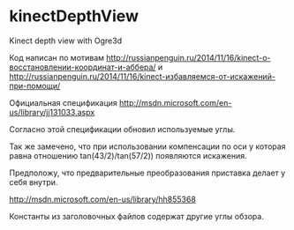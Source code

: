 kinectDepthView
===============

Kinect depth view with Ogre3d

Код написан по мотивам
http://russianpenguin.ru/2014/11/16/kinect-о-восстановлении-координат-и-аббера/
и
http://russianpenguin.ru/2014/11/16/kinect-избавляемся-от-искажений-при-помощи/

Официальная спецификация
http://msdn.microsoft.com/en-us/library/jj131033.aspx

Согласно этой спецификации обновил используемые углы.

Так же замечено, что при использовании компенсации по оси y которая равна отношению tan(43/2)/tan(57/2)) появляются искажения.

Предположу, что предварительные преобразования приставка делает у себя внутри.

http://msdn.microsoft.com/en-us/library/hh855368

Константы из заголовочных файлов содержат другие углы обзора.
